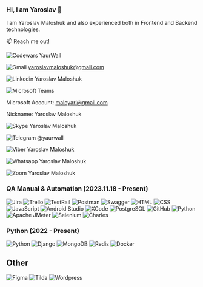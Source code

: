 ### Hi, I am Yaroslav 👋
I am Yaroslav Maloshuk and also experienced both in Frontend and Backend technologies. 

📫 Reach me out!

![Codewars](https://img.shields.io/badge/Codewars-B1361E?style=for-the-badge&logo=Codewars&logoColor=B1361E&labelColor=black&color=B1361E) YaurWall

![Gmail](https://img.shields.io/badge/Gmail-EA4335?style=for-the-badge&logo=gmail&logoColor=EA4335&labelColor=black&color=EA4335) yaroslavmaloshuk@gmail.com

![Linkedin](https://img.shields.io/badge/Linkedin-0A66C2?style=for-the-badge&logo=linkedin&logoColor=0A66C2&labelColor=black&color=0A66C2) Yaroslav Maloshuk

![Microsoft Teams](https://img.shields.io/badge/Teams-6264A7?style=for-the-badge&logo=microsoft-teams&logoColor=6264A7&labelColor=black&color=6264A7) 

Microsoft Account: maloyarl@gmail.com

Nickname: Yaroslav Maloshuk

![Skype](https://img.shields.io/badge/Skype-00AFF0?style=for-the-badge&logo=skype&logoColor=00AFF0&labelColor=black&color=00AFF0) Yaroslav Maloshuk

![Telegram](https://img.shields.io/badge/Telegram-26A5E4?style=for-the-badge&logo=telegram&logoColor=26A5E4&labelColor=black&color=26A5E4) @yaurwall

![Viber](https://img.shields.io/badge/Viber-7360F2?style=for-the-badge&logo=viber&logoColor=7360F2&labelColor=black&color=7360F2) Yaroslav Maloshuk

![Whatsapp](https://img.shields.io/badge/WhatsApp-25D366?style=for-the-badge&logo=whatsapp&logoColor=25D366&labelColor=black&color=25D366) Yaroslav Maloshuk

![Zoom](https://img.shields.io/badge/Zoom-0B5CFF?style=for-the-badge&logo=zoom&logoColor=0B5CFF&labelColor=black&color=0B5CFF) Yaroslav Maloshuk

### QA Manual & Automation (2023.11.18 - Present)

![Jira](https://img.shields.io/badge/Jira-0052CC?style=for-the-badge&logo=jira&logoColor=0052CC&labelColor=black&color=0052CC)
![Trello](https://shields.io/badge/Trello-blue?style=for-the-badge&logo=Trello&logoColor=blue&labelColor=black&color=blue)
![TestRail](https://img.shields.io/badge/TestRail-blue?style=for-the-badge&logo=TestRail&logoColor=blue&labelColor=black&color=blue)
![Postman](https://img.shields.io/badge/Postman-FF6C37?style=for-the-badge&logo=postman&logoColor=FF6C37&labelColor=black&color=FF6C37)
![Swagger](https://img.shields.io/badge/Swagger-85EA2D?style=for-the-badge&logo=Swagger&logoColor=85EA2D&labelColor=black&color=85EA2D)
![HTML](https://img.shields.io/badge/HTML-orange?style=for-the-badge&logo=Html5&logoColor=%23E34F26&labelColor=black&color=%23E34F26)
![CSS](https://img.shields.io/badge/CSS-blue?style=for-the-badge&logo=css3&logoColor=%231572B6&labelColor=black&color=%231572B6)
![JavaScript](https://img.shields.io/badge/JavaScript-F7DF1E?style=for-the-badge&logo=JavaScript&logoColor=F7DF1E&labelColor=black&color=F7DF1E)
![Android Studio](https://img.shields.io/badge/android%20studio-346ac1?style=for-the-badge&logo=android%20studio&logoColor=346ac1&labelColor=black&color=346ac1)
![XCode](https://img.shields.io/badge/XCode-007ACC?style=for-the-badge&logo=Xcode&logoColor=007ACC&labelColor=black&color=007ACC)
![PostgreSQL](https://img.shields.io/badge/PostgreSQL-3670A0?style=for-the-badge&logo=postgresql&logoColor=3670A0&labelColor=black&color=3670A0)
![GitHub](https://img.shields.io/badge/GitHub-100000?style=for-the-badge&logo=github&logoColor=100000&labelColor=black&color=100000)
![Python](https://img.shields.io/badge/python-3670A0?style=for-the-badge&logo=python&logoColor=3670A0&labelColor=black&color=3670A0)
![Apache JMeter](https://img.shields.io/badge/Apache%20JMeter-D22128?style=for-the-badge&logo=apachejmeter&logoColor=D22128&labelColor=black&color=D22128)
![Selenium](https://img.shields.io/badge/Selenium-43B02A?style=for-the-badge&logo=Selenium&logoColor=43B02A&labelColor=black&color=43B02A)
![Charles](https://img.shields.io/badge/Charles-F3F5F5?style=for-the-badge&logo=charles&logoColor=F3F5F5&labelColor=black&color=F3F5F5)

### Python (2022 - Present) 
![Python](https://img.shields.io/badge/python-3670A0?style=for-the-badge&logo=python&logoColor=3670A0&labelColor=black&color=3670A0)
![Django](https://img.shields.io/badge/Django-092E20?style=for-the-badge&logo=django&logoColor=092E20&labelColor=black&color=092E20)
![MongoDB](https://img.shields.io/badge/MongoDB-4DB33D?&style=for-the-badge&logo=mongodb&logoColor=4DB33D&labelColor=black&color=4DB33D)
![Redis](https://img.shields.io/badge/Redis-DC382D?&style=for-the-badge&logo=redis&logoColor=DC382D&labelColor=black&color=DC382D)
![Docker](https://img.shields.io/badge/Docker-2496ED?style=for-the-badge&logo=docker&logoColor=2496ED&labelColor=black&color=2496ED)

## Other
![Figma](https://img.shields.io/badge/-Figma-F24E1E?style=for-the-badge&logo=figma&logoColor=F24E1E&labelColor=black&color=F24E1E)
![Tilda](https://img.shields.io/badge/-Tilda-FFA282?style=for-the-badge&logo=tildapublishing&logoColor=FFA282&labelColor=black&color=FFA282)
![Wordpress](https://img.shields.io/badge/-WordPress-21759B?style=for-the-badge&logo=wordpress&logoColor=21759B&labelColor=black&color=21759B)
